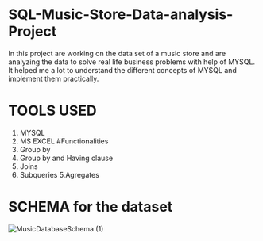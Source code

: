 # SQL-Music-Store-Data-analysis-Project
In this project are working on the data set of a music store and are analyzing the data to solve real life business problems with help of MYSQL. It helped me a lot to understand the different concepts of MYSQL and implement them practically. 
# TOOLS USED
1. MYSQL 
2. MS EXCEL
#Functionalities
1. Group by
2. Group by and Having clause
3. Joins
4. Subqueries
5.Agregates 
# SCHEMA for the dataset
![MusicDatabaseSchema (1)](https://github.com/ashish52001/SQL-Music-Store-Data-analysis-Project/assets/142526643/0ab08427-6559-4b9e-8abb-790317cc770b)
